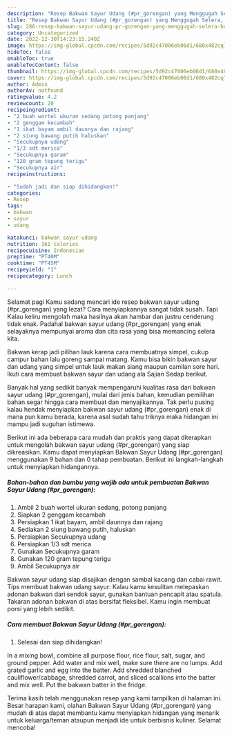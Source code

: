 ```yaml
---
description: "Resep Bakwan Sayur Udang (#pr_gorengan) yang Menggugah Selera, Buat Buka Puasa}"
title: "Resep Bakwan Sayur Udang (#pr_gorengan) yang Menggugah Selera, Buat Buka Puasa}"
slug: 286-resep-bakwan-sayur-udang-pr-gorengan-yang-menggugah-selera-buat-buka-puasa
category: Uncategorized
date: 2022-12-30T14:23:15.240Z
image: https://img-global.cpcdn.com/recipes/5d92c47006eb06d1/680x482cq70/bakwan-sayur-udang-pr_gorengan-foto-resep-utama.jpg
hideToc: false
enableToc: true
enableTocContent: false
thumbnail: https://img-global.cpcdn.com/recipes/5d92c47006eb06d1/680x482cq70/bakwan-sayur-udang-pr_gorengan-foto-resep-utama.jpg
cover: https://img-global.cpcdn.com/recipes/5d92c47006eb06d1/680x482cq70/bakwan-sayur-udang-pr_gorengan-foto-resep-utama.jpg
author: Admin
authorAv: notfound
ratingvalue: 4.2
reviewcount: 20
recipeingredient:
- "2 buah wortel ukuran sedang potong panjang"
- "2 genggam kecambah"
- "1 ikat bayam ambil daunnya dan rajang"
- "2 siung bawang putih haluskan"
- "Secukupnya udang"
- "1/3 sdt merica"
- "Secukupnya garam"
- "120 gram tepung terigu"
- "Secukupnya air"
recipeinstructions:

- "Sudah jadi dan siap dihidangkan!"
categories:
- Resep
tags:
- bakwan
- sayur
- udang

katakunci: bakwan sayur udang 
nutrition: 161 calories
recipecuisine: Indonesian
preptime: "PT40M"
cooktime: "PT45M"
recipeyield: "1"
recipecategory: Lunch

---
```



Selamat pagi Kamu sedang mencari ide resep bakwan sayur udang (#pr_gorengan) yang lezat? Cara menyiapkannya sangat tidak susah. Tapi Kalau keliru mengolah maka hasilnya akan hambar dan justru cenderung tidak enak. Padahal bakwan sayur udang (#pr_gorengan) yang enak selayaknya mempunyai aroma dan cita rasa yang bisa memancing selera kita.


Bakwan kerap jadi pilihan lauk karena cara membuatnya simpel, cukup campur bahan lalu goreng sampai matang. Kamu bisa bikin bakwan sayur dan udang yang simpel untuk lauk makan siang maupun camilan sore hari. Ikuti cara membuat bakwan sayur dan udang ala Sajian Sedap berikut.

Banyak hal yang sedikit banyak mempengaruhi kualitas rasa dari bakwan sayur udang (#pr_gorengan), mulai dari jenis bahan, kemudian pemilihan bahan segar hingga cara membuat dan menyajikannya. Tak perlu pusing kalau hendak menyiapkan bakwan sayur udang (#pr_gorengan) enak di mana pun kamu berada, karena asal sudah tahu triknya maka hidangan ini mampu jadi suguhan istimewa.


Berikut ini ada beberapa cara mudah dan praktis yang dapat diterapkan untuk mengolah bakwan sayur udang (#pr_gorengan) yang siap dikreasikan. Kamu dapat menyiapkan Bakwan Sayur Udang (#pr_gorengan) menggunakan 9 bahan dan 0 tahap pembuatan. Berikut ini langkah-langkah untuk menyiapkan hidangannya.

<!--inarticleads1-->

##### Bahan-bahan dan bumbu yang wajib ada untuk pembuatan Bakwan Sayur Udang (#pr_gorengan):

1. Ambil 2 buah wortel ukuran sedang, potong panjang
1. Siapkan 2 genggam kecambah
1. Persiapkan 1 ikat bayam, ambil daunnya dan rajang
1. Sediakan 2 siung bawang putih, haluskan
1. Persiapkan Secukupnya udang
1. Persiapkan 1/3 sdt merica
1. Gunakan Secukupnya garam
1. Gunakan 120 gram tepung terigu
1. Ambil Secukupnya air


Bakwan sayur udang siap disajikan dengan sambal kacang dan cabai rawit. Tips membuat bakwan udang sayur: Kalau kamu kesulitan melepaskan adonan bakwan dari sendok sayur, gunakan bantuan pencapit atau spatula. Takaran adonan bakwan di atas bersifat fleksibel. Kamu ingin membuat porsi yang lebih sedikit. 

<!--inarticleads2-->

##### Cara membuat Bakwan Sayur Udang (#pr_gorengan):


1. Selesai dan siap dihidangkan!

In a mixing bowl, combine all purpose flour, rice flour, salt, sugar, and ground pepper. Add water and mix well, make sure there are no lumps. Add grated garlic and egg into the batter. Add shredded blanched cauliflower/cabbage, shredded carrot, and sliced scallions into the batter and mix well. Put the bakwan batter in the fridge. 

Terima kasih telah menggunakan resep yang kami tampilkan di halaman ini. Besar harapan kami, olahan Bakwan Sayur Udang (#pr_gorengan) yang mudah di atas dapat membantu kamu menyiapkan hidangan yang menarik untuk keluarga/teman ataupun menjadi ide untuk berbisnis kuliner. Selamat mencoba!

